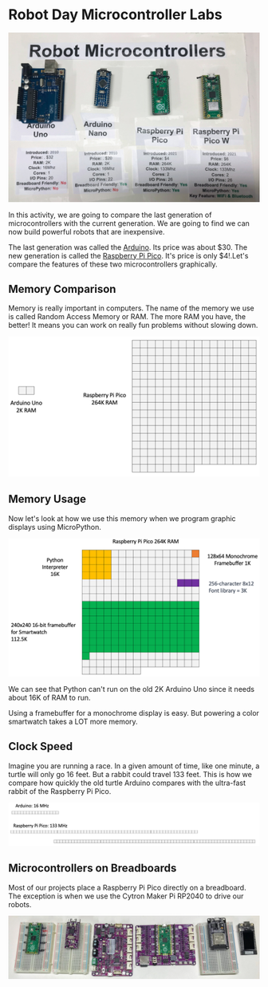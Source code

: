 # Robot Day Microcontroller Labs

![Microcontrollers Board](../img/microcontrollers.jpg)

In this activity, we are going to compare the last generation of microcontrollers with the current generation.  We are going
to find we can now build powerful robots that are inexpensive.

The last generation was called the [Arduino](https://store-usa.arduino.cc/collections/boards-modules/products/arduino-uno-rev3).  Its price was about $30.  The new generation is called the [Raspberry Pi Pico](https://www.raspberrypi.com/products/raspberry-pi-pico/).  It's price is only $4!.Let's compare the features of these two microcontrollers graphically.

## Memory Comparison

Memory is really important in computers.  The name of the
memory we use is called Random Access Memory or RAM. The more RAM you have, the better!  It means you can work on really fun problems without slowing down.

![](../img/memory-compare.png)

## Memory Usage

Now let's look at how we use this memory when we program graphic displays using MicroPython.

![](../img/memory-usage.png)

We can see that Python can't run on the old 2K Arduino Uno since it needs about 16K of RAM to run.

Using a framebuffer for a monochrome display is easy.  But powering a color smartwatch takes a LOT more memory.

## Clock Speed

Imagine you are running a race.  In a given amount of time, like one minute, a turtle will only go 16 feet.  But a rabbit could travel 133 feet.  This
is how we compare how quickly the old turtle Arduino compares with the
ultra-fast rabbit of the Raspberry Pi Pico.

![](../img/clock-speed.png)

## Microcontrollers on Breadboards

Most of our projects place a Raspberry Pi Pico directly on a breadboard.
The exception is when we use the Cytron Maker Pi RP2040 to drive our robots.

![](../img/microcontrollers-on-breadboards.jpeg)